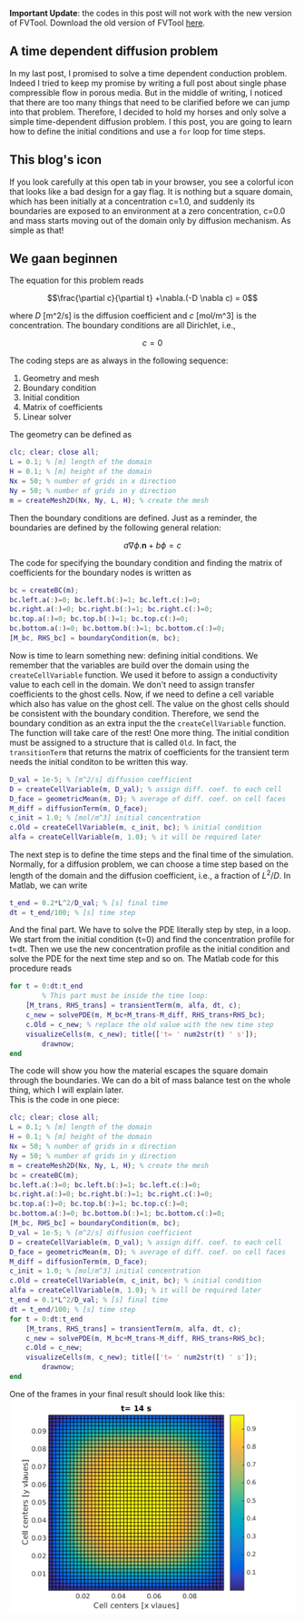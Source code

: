 <!-- 
.. title: 2D transient diffusion equation; numerical FVM solution
.. slug: 2014-10-26-transient-diffusion-fvm
.. date: 2014-10-26 22:35:13 UTC+01:00
.. tags: heat conduction, diffusion
.. category: [Diffusion, Transient, FVM]
.. link: 
.. description: 
.. type: text
-->

**Important Update**: the codes in this post will not work with the new version of FVTool. Download the old version of FVTool [here](https://github.com/simulkade/FVTool/archive/v0.11.zip).

## A time dependent diffusion problem
In my last post, I promised to solve a time dependent conduction problem. Indeed I tried to keep my promise by writing a full post about single phase compressible flow in porous media. But in the middle of writing, I noticed that there are too many things that need to be clarified before we can jump into that problem. Therefore, I decided to hold my horses and only solve a simple time-dependent diffusion problem. I this post, you are going to learn how to define the initial conditions and use a `for` loop for time steps.

## This blog's icon
If you look carefully at this open tab in your browser, you see a colorful icon that looks like a bad design for a gay flag. It is nothing but a square domain, which has been initially at a concentration c=1.0, and suddenly its boundaries are exposed to an environment at a zero concentration, c=0.0 and mass starts moving out of the domain only by diffusion mechanism. As simple as that!

## We gaan beginnen
The equation for this problem reads 

$$\frac{\partial c}{\partial t} +\nabla.(-D \nabla c) = 0$$ 

where *D* [m^2/s] is the diffusion coefficient and *c* [mol/m^3] is the concentration. The boundary conditions are all Dirichlet, i.e.,

$$ c=0 $$

The coding steps are as always in the following sequence:

 1. Geometry and mesh
 2. Boundary condition
 3. Initial condition
 4. Matrix of coefficients
 5. Linear solver

The geometry can be defined as

```matlab
clc; clear; close all;
L = 0.1; % [m] length of the domain
H = 0.1; % [m] height of the domain
Nx = 50; % number of grids in x direction
Ny = 50; % number of grids in y direction
m = createMesh2D(Nx, Ny, L, H); % create the mesh
```

Then the boundary conditions are defined. Just as a reminder, the boundaries are defined by the following general relation:

$$ a \nabla \phi.\mathbf{n}+b \phi = c$$

The code for specifying the boundary condition and finding the matrix of coefficients for the boundary nodes is written as

```matlab
bc = createBC(m);
bc.left.a(:)=0; bc.left.b(:)=1; bc.left.c(:)=0;
bc.right.a(:)=0; bc.right.b(:)=1; bc.right.c(:)=0;
bc.top.a(:)=0; bc.top.b(:)=1; bc.top.c(:)=0;
bc.bottom.a(:)=0; bc.bottom.b(:)=1; bc.bottom.c(:)=0;
[M_bc, RHS_bc] = boundaryCondition(m, bc);
```

Now is time to learn something new: defining initial conditions. We remember that the variables are build over the domain using the `createCellVariable` function. We used it before to assign a conductivity value to each cell in the domain. We don't need to assign transfer coefficients to the ghost cells. Now, if we need to define a cell variable which also has value on the ghost cell. The value on the ghost cells should be consistent with the boundary condition. Therefore, we send the boundary condition as an extra input the the `createCellVariable` function. The function will take care of the rest!
One more thing. The initial condition must be assigned to a structure that is called `Old`. In fact, the `transitionTerm` that returns the matrix of coefficients for the transient term needs the initial conditon to be written this way.

```matlab
D_val = 1e-5; % [m^2/s] diffusion coefficient
D = createCellVariable(m, D_val); % assign diff. coef. to each cell
D_face = geometricMean(m, D); % average of diff. coef. on cell faces
M_diff = diffusionTerm(m, D_face);
c_init = 1.0; % [mol/m^3] initial concentration
c.Old = createCellVariable(m, c_init, bc); % initial condition
alfa = createCellVariable(m, 1.0); % it will be required later
```

The next step is to define the time steps and the final time of the simulation. Normally, for a diffusion problem, we can choose a time step based on the length of the domain and the diffusion coefficient, i.e., a fraction of $L^2/D$. In Matlab, we can write

```matlab
t_end = 0.2*L^2/D_val; % [s] final time
dt = t_end/100; % [s] time step 
```

And the final part. We have to solve the PDE literally step by step, in a loop. We start from the initial condition (t=0) and find the concentration profile for t=dt. Then we use the new concentration profile as the initial condition and solve the PDE for the next time step and so on. The Matlab code for this procedure reads

```matlab
for t = 0:dt:t_end
		% This part must be inside the time loop:
    [M_trans, RHS_trans] = transientTerm(m, alfa, dt, c);
    c_new = solvePDE(m, M_bc+M_trans-M_diff, RHS_trans+RHS_bc);
    c.Old = c_new; % replace the old value with the new time step
    visualizeCells(m, c_new); title(['t= ' num2str(t) ' s']);
		drawnow;
end
```

The code will show you how the material escapes the square domain through the boundaries. We can do a bit of mass balance test on the whole thing, which I will explain later.  
This is the code in one piece:

```matlab
clc; clear; close all;
L = 0.1; % [m] length of the domain
H = 0.1; % [m] height of the domain
Nx = 50; % number of grids in x direction
Ny = 50; % number of grids in y direction
m = createMesh2D(Nx, Ny, L, H); % create the mesh
bc = createBC(m);
bc.left.a(:)=0; bc.left.b(:)=1; bc.left.c(:)=0;
bc.right.a(:)=0; bc.right.b(:)=1; bc.right.c(:)=0;
bc.top.a(:)=0; bc.top.b(:)=1; bc.top.c(:)=0;
bc.bottom.a(:)=0; bc.bottom.b(:)=1; bc.bottom.c(:)=0;
[M_bc, RHS_bc] = boundaryCondition(m, bc);
D_val = 1e-5; % [m^2/s] diffusion coefficient
D = createCellVariable(m, D_val); % assign diff. coef. to each cell
D_face = geometricMean(m, D); % average of diff. coef. on cell faces
M_diff = diffusionTerm(m, D_face);
c_init = 1.0; % [mol/m^3] initial concentration
c.Old = createCellVariable(m, c_init, bc); % initial condition
alfa = createCellVariable(m, 1.0); % it will be required later
t_end = 0.1*L^2/D_val; % [s] final time
dt = t_end/100; % [s] time step 
for t = 0:dt:t_end
    [M_trans, RHS_trans] = transientTerm(m, alfa, dt, c);
    c_new = solvePDE(m, M_bc+M_trans-M_diff, RHS_trans+RHS_bc);
    c.Old = c_new;
    visualizeCells(m, c_new); title(['t= ' num2str(t) ' s']);
		drawnow;
end
```

One of the frames in your final result should look like this:
![2d diffusion fvm](/trans_diff.png)
